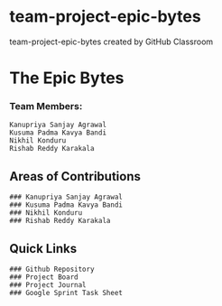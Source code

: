 # team-project-epic-bytes
team-project-epic-bytes created by GitHub Classroom

# The Epic Bytes
### Team Members:
    Kanupriya Sanjay Agrawal
    Kusuma Padma Kavya Bandi
    Nikhil Konduru
    Rishab Reddy Karakala
    
## Areas of Contributions
    ### Kanupriya Sanjay Agrawal
    ### Kusuma Padma Kavya Bandi
    ### Nikhil Konduru
    ### Rishab Reddy Karakala

## Quick Links
    ### Github Repository
    ### Project Board
    ### Project Journal
    ### Google Sprint Task Sheet
